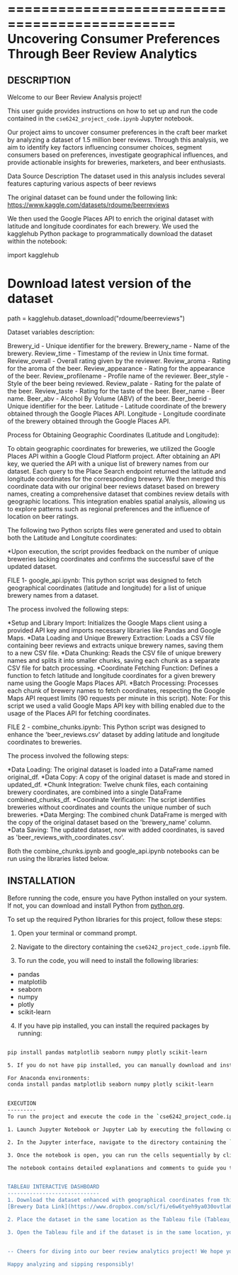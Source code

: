 ==============================================
Uncovering Consumer Preferences Through Beer Review Analytics
==============================================

DESCRIPTION
-----------
Welcome to our Beer Review Analysis project! 

This user guide provides instructions on how to set up and run the code contained in the `cse6242_project_code.ipynb` Jupyter notebook. 

Our project aims to uncover consumer preferences in the craft beer market by analyzing a dataset of 1.5 million beer reviews. Through this analysis, we aim to identify key factors influencing consumer choices, segment consumers based on preferences, investigate geographical influences, and provide actionable insights for breweries, marketers, and beer enthusiasts.

Data Source Description
The dataset used in this analysis includes several features capturing various aspects of beer reviews

The original dataset can be found under the following link:
https://www.kaggle.com/datasets/rdoume/beerreviews

We then used the Google Places API to enrich the original dataset with latitude and longitude coordinates for each brewery. We used the kagglehub Python package to programmatically download the dataset within the notebook:

import kagglehub

# Download latest version of the dataset
path = kagglehub.dataset_download("rdoume/beerreviews")

Dataset variables description:

Brewery_id - Unique identifier for the brewery.
Brewery_name - Name of the brewery.
Review_time - Timestamp of the review in Unix time format.
Review_overall - Overall rating given by the reviewer.
Review_aroma - Rating for the aroma of the beer.
Review_appearance - Rating for the appearance of the beer.
Review_profilename - Profile name of the reviewer.
Beer_style - Style of the beer being reviewed.
Review_palate - Rating for the palate of the beer.
Review_taste - Rating for the taste of the beer.
Beer_name - Beer name.
Beer_abv - Alcohol By Volume (ABV) of the beer.
Beer_beerid - Unique identifier for the beer.
Latitude - Latitude coordinate of the brewery obtained through the Google Places API.
Longitude - Longitude coordinate of the brewery obtained through the Google Places API.

Process for Obtaining Geographic Coordinates (Latitude and Longitude):

To obtain geographic coordinates for breweries, we utilized the Google Places API within a Google Cloud Platform project. After obtaining an API key, we queried the API with a unique list of brewery names from our dataset. Each query to the Place Search endpoint returned the latitude and longitude coordinates for the corresponding brewery. We then merged this coordinate data with our original beer reviews dataset based on brewery names, creating a comprehensive dataset that combines review details with geographic locations. This integration enables spatial analysis, allowing us to explore patterns such as regional preferences and the influence of location on beer ratings.

The following two Python scripts files were generated and used to obtain both the Latitude and Longitute coordinates:


*Upon execution, the script provides feedback on the number of unique breweries lacking coordinates and confirms the successful save of the updated dataset.

FILE 1- google_api.ipynb:
This python script was designed to fetch geographical coordinates (latitude and longitude) for a list of unique brewery names from a dataset. 

The process involved the following steps:

*Setup and Library Import: Initializes the Google Maps client using a provided API key and imports necessary libraries like Pandas and Google Maps.
*Data Loading and Unique Brewery Extraction: Loads a CSV file containing beer reviews and extracts unique brewery names, saving them to a new CSV file.
*Data Chunking: Reads the CSV file of unique brewery names and splits it into smaller chunks, saving each chunk as a separate CSV file for batch processing.
*Coordinate Fetching Function: Defines a function to fetch latitude and longitude coordinates for a given brewery name using the Google Maps Places API.
*Batch Processing: Processes each chunk of brewery names to fetch coordinates, respecting the Google Maps API request limits (90 requests per minute in this script). 
Note: For this script we used a valid Google Maps API key with billing enabled due to the usage of the Places API for fetching coordinates.

FILE 2 - combine_chunks.ipynb: 
This Python script was designed to enhance the 'beer_reviews.csv' dataset by adding latitude and longitude coordinates to breweries. 

The process involved the following steps:

*Data Loading: The original dataset is loaded into a DataFrame named original_df.
*Data Copy: A copy of the original dataset is made and stored in updated_df.
*Chunk Integration: Twelve chunk files, each containing brewery coordinates, are combined into a single DataFrame combined_chunks_df.
*Coordinate Verification: The script identifies breweries without coordinates and counts the unique number of such breweries.
*Data Merging: The combined chunk DataFrame is merged with the copy of the original dataset based on the 'brewery_name' column.
*Data Saving: The updated dataset, now with added coordinates, is saved as 'beer_reviews_with_coordinates.csv'.

Both the combine_chunks.ipynb and google_api.ipynb notebooks can be run using the libraries listed below.

INSTALLATION
------------
Before running the code, ensure you have Python installed on your system. If not, you can download and install Python from [python.org](https://www.python.org/downloads/).

To set up the required Python libraries for this project, follow these steps:

1. Open your terminal or command prompt.

2. Navigate to the directory containing the `cse6242_project_code.ipynb` file.

3. To run the code, you will need to install the following libraries:

- pandas
- matplotlib
- seaborn
- numpy
- plotly
- scikit-learn 

4. If you have pip installed, you can install the required packages by running:

```bash 

pip install pandas matplotlib seaborn numpy plotly scikit-learn

5. If you do not have pip installed, you can manually download and install the required libraries from their official websites or use package managers like conda or apt.

For Anaconda environments:
conda install pandas matplotlib seaborn numpy plotly scikit-learn


EXECUTION
---------
To run the project and execute the code in the `cse6242_project_code.ipynb` notebook, follow these steps:

1. Launch Jupyter Notebook or Jupyter Lab by executing the following command in your terminal or command prompt: jupyter notebook or jupyter lab

2. In the Jupyter interface, navigate to the directory containing the `cse6242_project_code.ipynb` file and click on it to open the notebook.

3. Once the notebook is open, you can run the cells sequentially by clicking on each cell and pressing `Shift + Enter` or clicking the "Run" button in the toolbar.

The notebook contains detailed explanations and comments to guide you through each step of the analysis. By following these instructions, you'll be able to replicate the analysis and explore the insights derived from the craft beer review dataset.


TABLEAU INTERACTIVE DASHBOARD
-----------------------------
1. Download the dataset enhanced with geographical coordinates from this link:
[Brewery Data Link](https://www.dropbox.com/scl/fi/e6w6tyeh9ya030ovtla6g/beer_reviews_with_coordinates.csv?rlkey=p59f9axioxvthu8k63a1o8wlm&dl=1)

2. Place the dataset in the same location as the Tableau file (Tableau_Dashboard_File.twb)

3. Open the Tableau file and if the dataset is in the same location, you should be able to use the interactive Dashboard under the Cluster Analysis tab.


-- Cheers for diving into our beer review analytics project! We hope you find the insights as refreshing as a cold brew on a hot day. Whether you're a beer aficionado, a data enthusiast, or just curious about what the data reveals, we appreciate your interest. If you have any questions, feedback, or just want to chat about beer and data, please don't hesitate to reach out. Enjoy exploring and discovering the fascinating world of beer through analytics! --

Happy analyzing and sipping responsibly!
